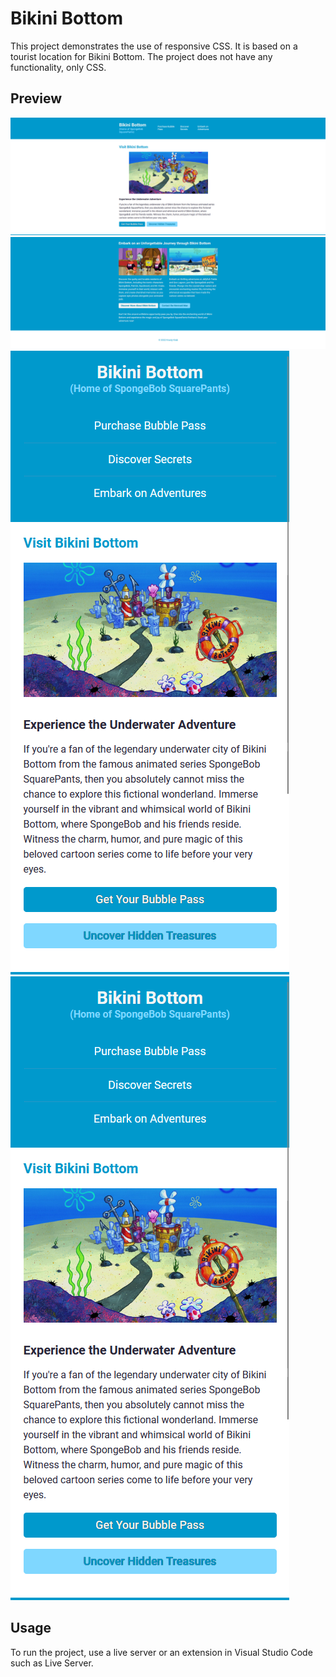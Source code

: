 # Bikini Bottom

This project demonstrates the use of responsive CSS. It is based on a tourist location for Bikini Bottom. The project does not have any functionality, only CSS.

## Preview

![image-top-wide](assets/images/image-wide-top.png)
![image-bot-wide](assets/images/image-wide-bot.png)
![image-top-small](assets/images/image-small-top.png)
![image-bot-small](assets/images/image-small-top.png)

## Usage

To run the project, use a live server or an extension in Visual Studio Code such as Live Server.
